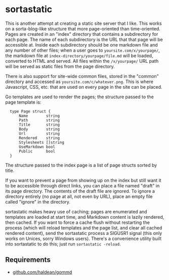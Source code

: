 sortastatic
===========

This is another attempt at creating a static site server that I like. This works
on a sorta-blog-like structure that more page-oriented than time-oriented. Pages
are created in an "index" directory that contains a subdirectory for each page.
The name of each subdirectory is the URL that that page will be accessible at.
Inside each subdirectory should be one markdown file and any number of other
files; when a user goes to `yoursite.com/x/yourpage/`, the markdown file at
`index-directory/yourpage/file.md` will be loaded, converted to HTML and served.
All files within the `/x/yourpage/` URL path will be served as static files from
the page directory.

There is also support for site-wide common files, stored in the "common"
directory and accessed as `yoursite.com/c/whatever.png`. This is where
Javascript, CSS, etc. that are used on every page in the site can be placed.

Go templates are used to render the pages; the structure passed to the page
template is:

      type Page struct {
          Name        string
          Path        string
          Title       string
          Body        string
          Url         string
          Rendered    string
          Stylesheets []string
          UseMarkdown bool
          Public      bool
      }

The structure passed to the index page is a list of page structs sorted by
title.

If you want to prevent a page from showing up on the index but still want it to
be accessible through direct links, you can place a file named "draft" in its
page directory. The contents of the draft file are ignored. To ignore a
directory entirely (no page at all, not even by URL), place an empty file called
"ignore" in the directory.

sortastatic makes heavy use of caching; pages are enumerated and templates are
loaded at start time, and Markdown content is lazily rendered, then cached.
If you want to force a cache flush without restarting the process (which will
reload templates and the page list, and clear all cached rendered content), send
the sortastatic process a SIGUSR1 signal (this only works on Unices, sorry
Windows users). There's a convenience utility built into sortastatic to do this;
just run `sortastatic -reload`.

## Requirements

* [github.com/haldean/gommd](github.com/haldean/gommd)
